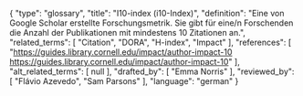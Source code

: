 {
    "type": "glossary",
    "title": "I10-index (i10-Index)",
    "definition": "Eine von Google Scholar erstellte Forschungsmetrik. Sie gibt für eine/n Forschenden die Anzahl der Publikationen mit mindestens 10 Zitationen an.",
    "related_terms": [
        "Citation",
        "DORA",
        "H-index",
        "Impact"
    ],
    "references": [
        "https://guides.library.cornell.edu/impact/author-impact-10 https://guides.library.cornell.edu/impact/author-impact-10"
    ],
    "alt_related_terms": [
        null
    ],
    "drafted_by": [
        "Emma Norris"
    ],
    "reviewed_by": [
        "Flávio Azevedo",
        "Sam Parsons"
    ],
    "language": "german"
}
